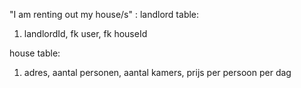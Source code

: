 "I am renting out my house/s" : 
landlord table:
1. landlordId, fk user, fk houseId

house table:
1. adres, aantal personen, aantal kamers, prijs per persoon per dag

